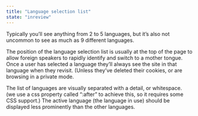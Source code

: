 ```yaml
---
title: "Language selection list"
state: "inreview"
---
```


Typically you’ll see anything from 2 to 5 languages,
but it’s also not uncommon to see as much as 9 different languages.

The position of the language selection list is usually at the top of the page to
allow foreign speakers  to rapidly identify and switch to a mother tongue.
Once a user has selected a language they’ll always see the site in that language
when they revisit. (Unless they’ve deleted their cookies, or are browsing in a private mode.


The list of languages are visually separated with a detail, or whitespace. (we use a css property called “:after” to achieve this, so it requires some CSS support.)
The active language (the language in use) should be displayed less prominently than the other languages.
